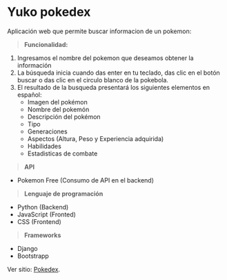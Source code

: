 # Yuko pokedex
Aplicación web que permite buscar informacion de un pokemon:
> **Funcionalidad:**
1. Ingresamos el nombre del pokemon que deseamos obtener la información
2. La búsqueda inicia cuando das enter en tu teclado, das clic en el botón buscar o das clic en el circulo blanco de la pokebola.
3. El resultado de la busqueda presentará los siguientes elementos en español:
    - Imagen del pokémon
    - Nombre del pokemón
    - Descripción del pokémon
    - Tipo
    - Generaciones
    - Aspectos (Altura, Peso y Experiencia adquirida)
    - Habilidades
    - Estadisticas de combate 
> **API**
- Pokemon Free (Consumo de API en el backend)
> **Lenguaje de programación**
- Python (Backend)
- JavaScript (Fronted)
- CSS (Frontend)
> **Frameworks**
- Django 
- Bootstrapp

Ver sitio: [Pokedex](https://yuko-pokedex.herokuapp.com/).
